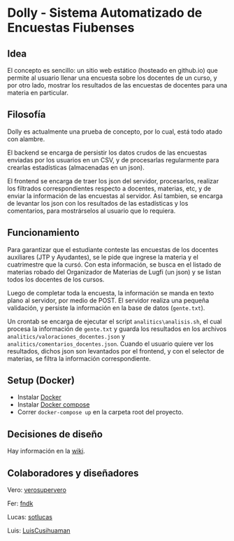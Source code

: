# Dolly - Sistema Automatizado de Encuestas Fiubenses

## Idea
El concepto es sencillo: un sitio web estático (hosteado en github.io) que
permite al usuario llenar una encuesta sobre los docentes de un curso,
y por otro lado, mostrar los resultados de las encuestas de docentes
para una materia en particular.

## Filosofía
Dolly es actualmente una prueba de concepto, por lo cual, está todo atado
con alambre.

El backend se encarga de persistir los datos crudos de las encuestas
enviadas por los usuarios en un CSV, y de procesarlas regularmente
para crearlas estadísticas (almacenadas en un json).

El frontend se encarga de traer los json del servidor, procesarlos,
realizar los filtrados correspondientes respecto a docentes, materias,
etc, y de enviar la información de las encuestas al servidor.
Así tambien, se encarga de levantar los json con los resultados
de las estadísticas y los comentarios, para mostrárselos al usuario
que lo requiera.

## Funcionamiento
Para garantizar que el estudiante conteste las encuestas de los docentes
auxiliares (JTP y Ayudantes), se le pide que ingrese la materia y el
cuatrimestre que la cursó. Con esta información, se busca en el listado
de materias robado del Organizador de Materias de Lugfi (un json)
y se listan todos los docentes de los cursos.

Luego de completar toda la encuesta, la información se manda en texto
plano al servidor, por medio de POST. El servidor realiza una pequeña
validación, y persiste la información en la base de datos (``gente.txt``).

Un crontab se encarga de ejecutar el script ``analitics\analisis.sh``,
el cual procesa la información de ``gente.txt`` y guarda los resultados
en los archivos ``analitics/valoraciones_docentes.json`` y
``analitics/comentarios_docentes.json``. Cuando el usuario quiere ver
los resultados, dichos json son levantados por el frontend, y con el 
selector de materias, se filtra la información correspondiente.

## Setup (Docker)
* Instalar [Docker](https://docs.docker.com/engine/install/)
* Instalar [Docker compose](https://docs.docker.com/compose/install/)
* Correr `docker-compose up` en la carpeta root del proyecto.

## Decisiones de diseño
Hay información en la [wiki](https://github.com/lugfi/dolly/wiki).

## Colaboradores y diseñadores
Vero: [verosupervero](https://github.com/verosupervero)

Fer: [fndk](https://github.com/fdnk)

Lucas: [sotlucas](https://github.com/sotlucas)

Luis: [LuisCusihuaman](https://github.com/LuisCusihuaman)
